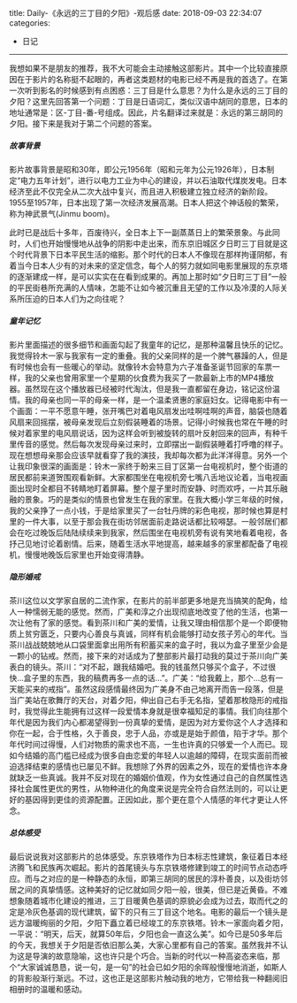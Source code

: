 title: Daily-《永远的三丁目的夕阳》-观后感
date: 2018-09-03 22:34:07
categories:
- 日记

---

我想如果不是朋友的推荐，我不大可能会主动接触这部影片。其中一个比较直接原因在于影片的名称挺不起眼的，再者这类题材的电影已经不再是我的首选了。在第一次听到影名的时候感到有点困惑：三丁目是什么意思？为什么是永远的三丁目的夕阳？这里先回答第一个问题：丁目是日语词汇，类似汉语中胡同的意思，日本的地址通常是：区-丁目-番-号组成。因此，片名翻译过来就是：永远的第三胡同的夕阳。接下来是我对于第二个问题的答案。

##### 故事背景

影片故事背景是昭和30年，即公元1956年（昭和元年为公元1926年），日本制定“电力五年计划”，进行以电力工业为中心的建设，并以石油取代煤炭发电。日本经济至此不仅完全从二次大战中复兴，而且进入积极建立独立经济的新阶段。1955至1957年，日本出现了第一次经济发展高潮。日本人把这个神话般的繁荣，称为神武景气(Jinmu boom)。

此时已是战后十多年，百废待兴，全日本上下一副蒸蒸日上的繁荣景象。与此同时，人们也开始慢慢地从战争的阴影中走出来，而东京旧城区夕日町三丁目就是这个时代背景下日本平民生活的缩影。那个时代的日本人不像现在那样拘谨阴郁，有着当今日本人少有的对未来的坚定信念，每个人的努力就如同电影里展现的东京塔的逐渐建成一样，是可以实实在在看到成果的。再加上那时如“夕日町三丁目”一般的平民街巷所充满的人情味，怎能不让如今被沉重且无望的工作以及冷漠的人际关系所压迫的日本人们为之向往呢？

##### 童年记忆

影片里面描述的很多细节和画面勾起了我童年的记忆，是那种温馨且快乐的记忆。我觉得铃木一家与我家有一定的重叠。我的父亲同样的是一个脾气暴躁的人，但是有时候也会有一些暖心的举动。就像铃木会特意为六子准备圣诞节回家的车票一样，我的父亲也曾用家里一个星期的伙食费为我买了一款最新上市的MP4播放器。虽然现在这个播放器已经被时代淘汰，但是我一直都留在身边，铭记这份温情。我的母亲也同一平的母亲一样，是一个温柔贤惠的家庭妇女。记得电影中有一个画面：一平不愿意午睡，张开嘴巴对着电风扇发出哇啊哇啊的声音，脑袋也随着风扇来回摇摆，被母亲发现后立刻假装睡着的场景。记得小时候我也常在午睡的时候对着家里的电风扇说话，因为这样会听到被旋转的扇叶反射回来的回声，有种千里传音的感觉。然后每次发现母亲过来时，立即摆出一副假装睡着打呼噜的样子。现在想想母亲那会应该早就看穿了我的演技，我却每次都为此洋洋得意。另外一个让我印象很深的画面是：铃木一家终于盼来三目丁区第一台电视机时，整个街道的居民都前来道贺围观看新鲜。大家都围坐在电视机旁七嘴八舌地议论着，当电视画面出现时全都目不转睛地盯着屏幕。整个屋子里时而安静、时而欢呼，一片其乐融融的景象。巧的是类似的情景也曾发生在我的家里。在我大概小学三年级的时候，我的父亲挣了一点小钱，于是给家里买了一台牡丹牌的彩色电视，那时候也算是村里的一件大事，以至于那会我在街坊邻居面前走路说话都比较嘚瑟。一般邻居们都会在吃过晚饭后陆陆续续来到我家，然后围坐在电视机旁有说有笑地看着电视，各抒己见地讨论着剧情。后来，随着生活水平地提高，越来越多的家里都配备了电视机，慢慢地晚饭后家里也开始变得清静。

##### 隐形婚戒

茶川这位以文学家自居的二流作家，在影片的前半部更多地是充当搞笑的配角，给人一种懦弱无能的感觉。然而，广美和淳之介出现彻底地改变了他的生活，也第一次让他有了家的感觉。看到茶川和广美的爱情，让我又理由相信那个是一个即便物质上贫穷匮乏，只要内心善良与真诚，同样有机会能够打动女孩子芳心的年代。当茶川战战兢兢地从口袋里面拿出用所有积蓄买来的盒子时，我以为盒子里至少会是一颗小的钻戒。然而，接下来的对话成为了整部影片最打动我的莫过于茶川向广美表白的镜头。茶川：“对不起，跟我结婚吧。我的钱虽然只够买个盒子，不过很快...盒子里的东西，我的稿费再多一点的话...”。广美：“给我戴上，那个...总有一天能买来的戒指”。虽然这段感情最终因为广美身不由己地离开而告一段落，但是当广美站在歌舞厅的天台，对着夕阳，伸出自己右手无名指，望着那枚隐形的戒指时，我觉得此生能拥有过这样一段爱情本身就是很幸福知足的事情。我们向往那个年代是因为我们内心都渴望得到一份真挚的爱情，是因为对方爱你这个人才选择和你在一起，合于性格，久于善良，忠于人品，亦或是是始于颜值，陷于才华。那个年代时间过得慢，人们对物质的需求也不高，一生也许真的只够爱一个人而已。现如今结婚的高门槛已经成为很多自由恋爱的年轻人以逾越的障碍，在现实面前而被迫选择结束的感情也已屡见不鲜。我想除了外界的因素之外，现在的爱情也许本身就缺乏一些真诚。我并不反对现在的婚姻价值观，作为女性通过自己的自然属性选择社会属性更优的男性，从物种进化的角度来说是完全符合自然法则的，可以让更好的基因得到更佳的资源配置。正因如此，那个更在意个人情感的年代才更让人怀念。

##### 总体感受

最后说说我对这部影片的总体感受。东京铁塔作为日本标志性建筑，象征着日本经济腾飞和民族再次崛起。影片的首尾镜头与东京铁塔修建到竣工的时间节点动态呼应。而与之对应的是一种静态的永恒，即第三胡同的居民的淳朴善良，以及街坊邻居之间的真挚情感。这种美好的记忆就如同夕阳一般，很美，但已是近黄昏。不难想象随着城市化建设的推进，三丁目暖黄色基调的原貌必会成为过去，取而代之的定是冷灰色基调的现代建筑，留下的只有三丁目这个地名。电影的最后一个镜头是远方温暖绚丽的夕阳，夕阳下矗立着已经竣工的东京铁塔。铃木一家面向着夕阳，一平说：“明天，后天，就算50年后，夕阳也会一直这么美”。如今已是50多年后的今天，我想关于夕阳是否依旧那么美，大家心里都有自己的答案。虽然我并不认为这是导演的故意隐喻，这也许只是个巧合。当新的时代以一种高姿态来临，那个“大家诚诚恳恳，说一句，是一句”的社会已如夕阳的余晖般慢慢地消逝，如斯人的背影般渐行渐远。不过，这也正是这部影片触动我的地方，它带给我一种翻阅旧相册时的温暖和感动。

